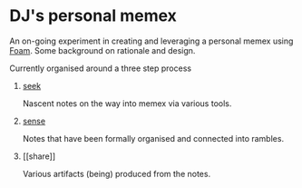 # DJ's personal memex

An on-going experiment in creating and leveraging a personal memex using [Foam](https://foambubble.githubio/). Some background on rationale and design.

Currently organised around a three step process

1. [seek](seek)

    Nascent notes on the way into memex via various tools.
2. [sense](sense)

    Notes that have been formally organised and connected into rambles.
3. [[share]]

    Various artifacts (being) produced from the notes.




